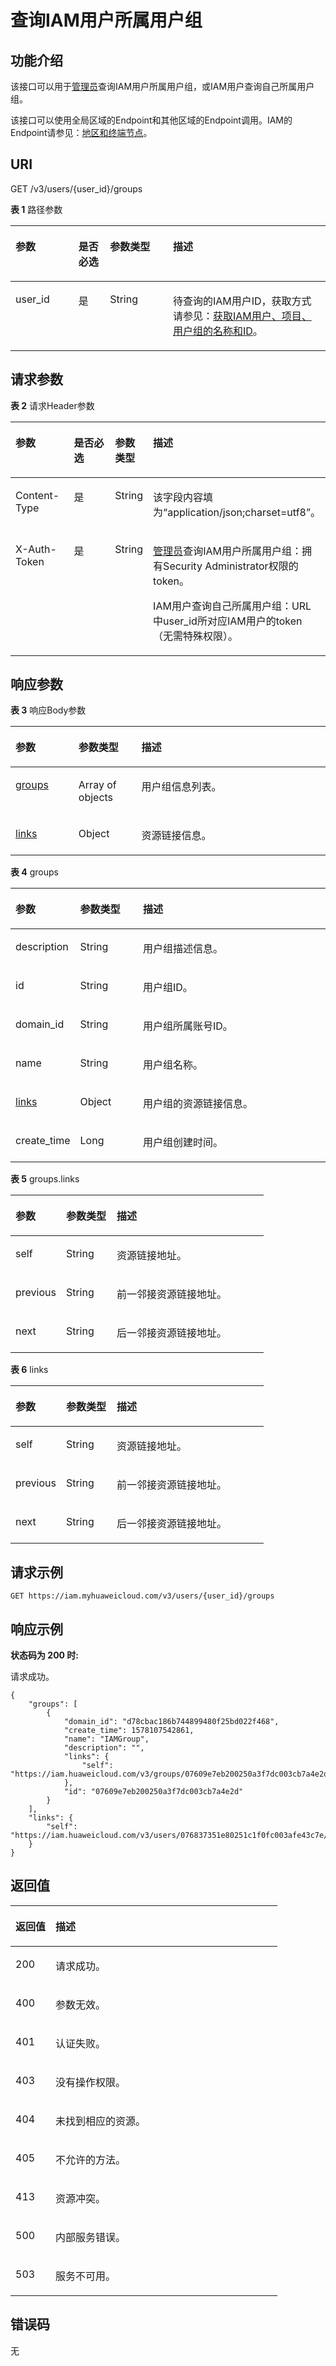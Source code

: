 # 查询IAM用户所属用户组<a name="zh-cn_topic_0057845554"></a>

## 功能介绍<a name="zh-cn_topic_0221482366_section17731164910257"></a>

该接口可以用于[管理员](https://support.huaweicloud.com/usermanual-iam/zh-cn_topic_0079496985.html)查询IAM用户所属用户组，或IAM用户查询自己所属用户组。

该接口可以使用全局区域的Endpoint和其他区域的Endpoint调用。IAM的Endpoint请参见：[地区和终端节点](https://developer.huaweicloud.com/endpoint?IAM)。

## URI<a name="zh-cn_topic_0221482366_section13732249132519"></a>

GET /v3/users/\{user\_id\}/groups

**表 1**  路径参数

<a name="zh-cn_topic_0221482366_table57340497253"></a>
<table><thead align="left"><tr id="zh-cn_topic_0221482366_row2734134922516"><th class="cellrowborder" valign="top" width="20%" id="mcps1.2.5.1.1"><p id="zh-cn_topic_0221482366_p7735749162511"><a name="zh-cn_topic_0221482366_p7735749162511"></a><a name="zh-cn_topic_0221482366_p7735749162511"></a>参数</p>
</th>
<th class="cellrowborder" valign="top" width="10%" id="mcps1.2.5.1.2"><p id="zh-cn_topic_0221482366_p5735104982514"><a name="zh-cn_topic_0221482366_p5735104982514"></a><a name="zh-cn_topic_0221482366_p5735104982514"></a>是否必选</p>
</th>
<th class="cellrowborder" valign="top" width="20%" id="mcps1.2.5.1.3"><p id="zh-cn_topic_0221482366_p16736649122515"><a name="zh-cn_topic_0221482366_p16736649122515"></a><a name="zh-cn_topic_0221482366_p16736649122515"></a>参数类型</p>
</th>
<th class="cellrowborder" valign="top" width="50%" id="mcps1.2.5.1.4"><p id="zh-cn_topic_0221482366_p27362049122516"><a name="zh-cn_topic_0221482366_p27362049122516"></a><a name="zh-cn_topic_0221482366_p27362049122516"></a>描述</p>
</th>
</tr>
</thead>
<tbody><tr id="zh-cn_topic_0221482366_row12734104972516"><td class="cellrowborder" valign="top" width="20%" headers="mcps1.2.5.1.1 "><p id="zh-cn_topic_0221482366_p12737134913251"><a name="zh-cn_topic_0221482366_p12737134913251"></a><a name="zh-cn_topic_0221482366_p12737134913251"></a>user_id</p>
</td>
<td class="cellrowborder" valign="top" width="10%" headers="mcps1.2.5.1.2 "><p id="zh-cn_topic_0221482366_p127379493257"><a name="zh-cn_topic_0221482366_p127379493257"></a><a name="zh-cn_topic_0221482366_p127379493257"></a>是</p>
</td>
<td class="cellrowborder" valign="top" width="20%" headers="mcps1.2.5.1.3 "><p id="zh-cn_topic_0221482366_p573810498256"><a name="zh-cn_topic_0221482366_p573810498256"></a><a name="zh-cn_topic_0221482366_p573810498256"></a>String</p>
</td>
<td class="cellrowborder" valign="top" width="50%" headers="mcps1.2.5.1.4 "><p id="zh-cn_topic_0221482366_p4739184912254"><a name="zh-cn_topic_0221482366_p4739184912254"></a><a name="zh-cn_topic_0221482366_p4739184912254"></a>待查询的IAM用户ID，获取方式请参见：<a href="获取IAM用户-项目-用户组的名称和ID.md">获取IAM用户、项目、用户组的名称和ID</a>。</p>
</td>
</tr>
</tbody>
</table>

## 请求参数<a name="zh-cn_topic_0221482366_section1873910496259"></a>

**表 2**  请求Header参数

<a name="zh-cn_topic_0221482366_HeaderParameter"></a>
<table><thead align="left"><tr id="zh-cn_topic_0221482366_row974054918253"><th class="cellrowborder" valign="top" width="20%" id="mcps1.2.5.1.1"><p id="zh-cn_topic_0221482366_p37411849102515"><a name="zh-cn_topic_0221482366_p37411849102515"></a><a name="zh-cn_topic_0221482366_p37411849102515"></a>参数</p>
</th>
<th class="cellrowborder" valign="top" width="20%" id="mcps1.2.5.1.2"><p id="zh-cn_topic_0221482366_p14742144942520"><a name="zh-cn_topic_0221482366_p14742144942520"></a><a name="zh-cn_topic_0221482366_p14742144942520"></a>是否必选</p>
</th>
<th class="cellrowborder" valign="top" width="10%" id="mcps1.2.5.1.3"><p id="zh-cn_topic_0221482366_p177421496250"><a name="zh-cn_topic_0221482366_p177421496250"></a><a name="zh-cn_topic_0221482366_p177421496250"></a>参数类型</p>
</th>
<th class="cellrowborder" valign="top" width="50%" id="mcps1.2.5.1.4"><p id="zh-cn_topic_0221482366_p174314916259"><a name="zh-cn_topic_0221482366_p174314916259"></a><a name="zh-cn_topic_0221482366_p174314916259"></a>描述</p>
</th>
</tr>
</thead>
<tbody><tr id="zh-cn_topic_0221482366_row9740134962512"><td class="cellrowborder" valign="top" width="20%" headers="mcps1.2.5.1.1 "><p id="zh-cn_topic_0221482366_p0743349142513"><a name="zh-cn_topic_0221482366_p0743349142513"></a><a name="zh-cn_topic_0221482366_p0743349142513"></a>Content-Type</p>
</td>
<td class="cellrowborder" valign="top" width="20%" headers="mcps1.2.5.1.2 "><p id="zh-cn_topic_0221482366_p1746949102512"><a name="zh-cn_topic_0221482366_p1746949102512"></a><a name="zh-cn_topic_0221482366_p1746949102512"></a>是</p>
</td>
<td class="cellrowborder" valign="top" width="10%" headers="mcps1.2.5.1.3 "><p id="zh-cn_topic_0221482366_p274714917259"><a name="zh-cn_topic_0221482366_p274714917259"></a><a name="zh-cn_topic_0221482366_p274714917259"></a>String</p>
</td>
<td class="cellrowborder" valign="top" width="50%" headers="mcps1.2.5.1.4 "><p id="zh-cn_topic_0221482366_p1074710498259"><a name="zh-cn_topic_0221482366_p1074710498259"></a><a name="zh-cn_topic_0221482366_p1074710498259"></a>该字段内容填为“application/json;charset=utf8”。</p>
</td>
</tr>
<tr id="zh-cn_topic_0221482366_row11740154913258"><td class="cellrowborder" valign="top" width="20%" headers="mcps1.2.5.1.1 "><p id="zh-cn_topic_0221482366_p197485497255"><a name="zh-cn_topic_0221482366_p197485497255"></a><a name="zh-cn_topic_0221482366_p197485497255"></a>X-Auth-Token</p>
</td>
<td class="cellrowborder" valign="top" width="20%" headers="mcps1.2.5.1.2 "><p id="zh-cn_topic_0221482366_p174824918256"><a name="zh-cn_topic_0221482366_p174824918256"></a><a name="zh-cn_topic_0221482366_p174824918256"></a>是</p>
</td>
<td class="cellrowborder" valign="top" width="10%" headers="mcps1.2.5.1.3 "><p id="zh-cn_topic_0221482366_p674913491259"><a name="zh-cn_topic_0221482366_p674913491259"></a><a name="zh-cn_topic_0221482366_p674913491259"></a>String</p>
</td>
<td class="cellrowborder" valign="top" width="50%" headers="mcps1.2.5.1.4 "><p id="zh-cn_topic_0221482366_p1974915495256"><a name="zh-cn_topic_0221482366_p1974915495256"></a><a name="zh-cn_topic_0221482366_p1974915495256"></a><a href="https://support.huaweicloud.com/usermanual-iam/zh-cn_topic_0079496985.html" target="_blank" rel="noopener noreferrer">管理员</a>查询IAM用户所属用户组：拥有Security Administrator权限的token。</p>
<p id="zh-cn_topic_0221482366_p1575064992513"><a name="zh-cn_topic_0221482366_p1575064992513"></a><a name="zh-cn_topic_0221482366_p1575064992513"></a>IAM用户查询自己所属用户组：URL中user_id所对应IAM用户的token（无需特殊权限）。</p>
</td>
</tr>
</tbody>
</table>

## 响应参数<a name="zh-cn_topic_0221482366_section177501849192512"></a>

**表 3**  响应Body参数

<a name="zh-cn_topic_0221482366_responseParameter"></a>
<table><thead align="left"><tr id="zh-cn_topic_0221482366_row1875184911256"><th class="cellrowborder" valign="top" width="20%" id="mcps1.2.4.1.1"><p id="zh-cn_topic_0221482366_p157531949182511"><a name="zh-cn_topic_0221482366_p157531949182511"></a><a name="zh-cn_topic_0221482366_p157531949182511"></a>参数</p>
</th>
<th class="cellrowborder" valign="top" width="20%" id="mcps1.2.4.1.2"><p id="zh-cn_topic_0221482366_p775324902517"><a name="zh-cn_topic_0221482366_p775324902517"></a><a name="zh-cn_topic_0221482366_p775324902517"></a>参数类型</p>
</th>
<th class="cellrowborder" valign="top" width="60%" id="mcps1.2.4.1.3"><p id="zh-cn_topic_0221482366_p1775414962517"><a name="zh-cn_topic_0221482366_p1775414962517"></a><a name="zh-cn_topic_0221482366_p1775414962517"></a>描述</p>
</th>
</tr>
</thead>
<tbody><tr id="zh-cn_topic_0221482366_row275294919256"><td class="cellrowborder" valign="top" width="20%" headers="mcps1.2.4.1.1 "><p id="zh-cn_topic_0221482366_p16755449142516"><a name="zh-cn_topic_0221482366_p16755449142516"></a><a name="zh-cn_topic_0221482366_p16755449142516"></a><a href="#zh-cn_topic_0221482366_response_Rs84GroupsArritem">groups</a></p>
</td>
<td class="cellrowborder" valign="top" width="20%" headers="mcps1.2.4.1.2 "><p id="zh-cn_topic_0221482366_p1755349162519"><a name="zh-cn_topic_0221482366_p1755349162519"></a><a name="zh-cn_topic_0221482366_p1755349162519"></a>Array of objects</p>
</td>
<td class="cellrowborder" valign="top" width="60%" headers="mcps1.2.4.1.3 "><p id="zh-cn_topic_0221482366_p775674918258"><a name="zh-cn_topic_0221482366_p775674918258"></a><a name="zh-cn_topic_0221482366_p775674918258"></a>用户组信息列表。</p>
</td>
</tr>
<tr id="zh-cn_topic_0221482366_row17521049192514"><td class="cellrowborder" valign="top" width="20%" headers="mcps1.2.4.1.1 "><p id="zh-cn_topic_0221482366_p475774912255"><a name="zh-cn_topic_0221482366_p475774912255"></a><a name="zh-cn_topic_0221482366_p475774912255"></a><a href="#zh-cn_topic_0221482366_response_Rs84Links">links</a></p>
</td>
<td class="cellrowborder" valign="top" width="20%" headers="mcps1.2.4.1.2 "><p id="zh-cn_topic_0221482366_p2759104912252"><a name="zh-cn_topic_0221482366_p2759104912252"></a><a name="zh-cn_topic_0221482366_p2759104912252"></a>Object</p>
</td>
<td class="cellrowborder" valign="top" width="60%" headers="mcps1.2.4.1.3 "><p id="zh-cn_topic_0221482366_p15759749112513"><a name="zh-cn_topic_0221482366_p15759749112513"></a><a name="zh-cn_topic_0221482366_p15759749112513"></a>资源链接信息。</p>
</td>
</tr>
</tbody>
</table>

**表 4**  groups

<a name="zh-cn_topic_0221482366_response_Rs84GroupsArritem"></a>
<table><thead align="left"><tr id="zh-cn_topic_0221482366_row476124902510"><th class="cellrowborder" valign="top" width="20%" id="mcps1.2.4.1.1"><p id="zh-cn_topic_0221482366_p1576294952519"><a name="zh-cn_topic_0221482366_p1576294952519"></a><a name="zh-cn_topic_0221482366_p1576294952519"></a>参数</p>
</th>
<th class="cellrowborder" valign="top" width="20%" id="mcps1.2.4.1.2"><p id="zh-cn_topic_0221482366_p16763194972513"><a name="zh-cn_topic_0221482366_p16763194972513"></a><a name="zh-cn_topic_0221482366_p16763194972513"></a>参数类型</p>
</th>
<th class="cellrowborder" valign="top" width="60%" id="mcps1.2.4.1.3"><p id="zh-cn_topic_0221482366_p2764204915252"><a name="zh-cn_topic_0221482366_p2764204915252"></a><a name="zh-cn_topic_0221482366_p2764204915252"></a>描述</p>
</th>
</tr>
</thead>
<tbody><tr id="zh-cn_topic_0221482366_row1376114917253"><td class="cellrowborder" valign="top" width="20%" headers="mcps1.2.4.1.1 "><p id="zh-cn_topic_0221482366_p1776474912510"><a name="zh-cn_topic_0221482366_p1776474912510"></a><a name="zh-cn_topic_0221482366_p1776474912510"></a>description</p>
</td>
<td class="cellrowborder" valign="top" width="20%" headers="mcps1.2.4.1.2 "><p id="zh-cn_topic_0221482366_p14765949202514"><a name="zh-cn_topic_0221482366_p14765949202514"></a><a name="zh-cn_topic_0221482366_p14765949202514"></a>String</p>
</td>
<td class="cellrowborder" valign="top" width="60%" headers="mcps1.2.4.1.3 "><p id="zh-cn_topic_0221482366_p8765194972517"><a name="zh-cn_topic_0221482366_p8765194972517"></a><a name="zh-cn_topic_0221482366_p8765194972517"></a>用户组描述信息。</p>
</td>
</tr>
<tr id="zh-cn_topic_0221482366_row137611949182510"><td class="cellrowborder" valign="top" width="20%" headers="mcps1.2.4.1.1 "><p id="zh-cn_topic_0221482366_p2766154902520"><a name="zh-cn_topic_0221482366_p2766154902520"></a><a name="zh-cn_topic_0221482366_p2766154902520"></a>id</p>
</td>
<td class="cellrowborder" valign="top" width="20%" headers="mcps1.2.4.1.2 "><p id="zh-cn_topic_0221482366_p17661496251"><a name="zh-cn_topic_0221482366_p17661496251"></a><a name="zh-cn_topic_0221482366_p17661496251"></a>String</p>
</td>
<td class="cellrowborder" valign="top" width="60%" headers="mcps1.2.4.1.3 "><p id="zh-cn_topic_0221482366_p1976712499250"><a name="zh-cn_topic_0221482366_p1976712499250"></a><a name="zh-cn_topic_0221482366_p1976712499250"></a>用户组ID。</p>
</td>
</tr>
<tr id="zh-cn_topic_0221482366_row676110492254"><td class="cellrowborder" valign="top" width="20%" headers="mcps1.2.4.1.1 "><p id="zh-cn_topic_0221482366_p476718496253"><a name="zh-cn_topic_0221482366_p476718496253"></a><a name="zh-cn_topic_0221482366_p476718496253"></a>domain_id</p>
</td>
<td class="cellrowborder" valign="top" width="20%" headers="mcps1.2.4.1.2 "><p id="zh-cn_topic_0221482366_p27682495255"><a name="zh-cn_topic_0221482366_p27682495255"></a><a name="zh-cn_topic_0221482366_p27682495255"></a>String</p>
</td>
<td class="cellrowborder" valign="top" width="60%" headers="mcps1.2.4.1.3 "><p id="zh-cn_topic_0221482366_p1776834932510"><a name="zh-cn_topic_0221482366_p1776834932510"></a><a name="zh-cn_topic_0221482366_p1776834932510"></a>用户组所属账号ID。</p>
</td>
</tr>
<tr id="zh-cn_topic_0221482366_row976184912255"><td class="cellrowborder" valign="top" width="20%" headers="mcps1.2.4.1.1 "><p id="zh-cn_topic_0221482366_p11769154932510"><a name="zh-cn_topic_0221482366_p11769154932510"></a><a name="zh-cn_topic_0221482366_p11769154932510"></a>name</p>
</td>
<td class="cellrowborder" valign="top" width="20%" headers="mcps1.2.4.1.2 "><p id="zh-cn_topic_0221482366_p47698494254"><a name="zh-cn_topic_0221482366_p47698494254"></a><a name="zh-cn_topic_0221482366_p47698494254"></a>String</p>
</td>
<td class="cellrowborder" valign="top" width="60%" headers="mcps1.2.4.1.3 "><p id="zh-cn_topic_0221482366_p14770194952518"><a name="zh-cn_topic_0221482366_p14770194952518"></a><a name="zh-cn_topic_0221482366_p14770194952518"></a>用户组名称。</p>
</td>
</tr>
<tr id="zh-cn_topic_0221482366_row1076115491258"><td class="cellrowborder" valign="top" width="20%" headers="mcps1.2.4.1.1 "><p id="zh-cn_topic_0221482366_p9770144918258"><a name="zh-cn_topic_0221482366_p9770144918258"></a><a name="zh-cn_topic_0221482366_p9770144918258"></a><a href="#zh-cn_topic_0221482366_response_Rs84GroupsArritemLinks">links</a></p>
</td>
<td class="cellrowborder" valign="top" width="20%" headers="mcps1.2.4.1.2 "><p id="zh-cn_topic_0221482366_p6771649182513"><a name="zh-cn_topic_0221482366_p6771649182513"></a><a name="zh-cn_topic_0221482366_p6771649182513"></a>Object</p>
</td>
<td class="cellrowborder" valign="top" width="60%" headers="mcps1.2.4.1.3 "><p id="zh-cn_topic_0221482366_p1771184902516"><a name="zh-cn_topic_0221482366_p1771184902516"></a><a name="zh-cn_topic_0221482366_p1771184902516"></a>用户组的资源链接信息。</p>
</td>
</tr>
<tr id="zh-cn_topic_0221482366_row1761174918254"><td class="cellrowborder" valign="top" width="20%" headers="mcps1.2.4.1.1 "><p id="zh-cn_topic_0221482366_p13772134972515"><a name="zh-cn_topic_0221482366_p13772134972515"></a><a name="zh-cn_topic_0221482366_p13772134972515"></a>create_time</p>
</td>
<td class="cellrowborder" valign="top" width="20%" headers="mcps1.2.4.1.2 "><p id="zh-cn_topic_0221482366_p117721949182513"><a name="zh-cn_topic_0221482366_p117721949182513"></a><a name="zh-cn_topic_0221482366_p117721949182513"></a>Long</p>
</td>
<td class="cellrowborder" valign="top" width="60%" headers="mcps1.2.4.1.3 "><p id="zh-cn_topic_0221482366_p377316494257"><a name="zh-cn_topic_0221482366_p377316494257"></a><a name="zh-cn_topic_0221482366_p377316494257"></a>用户组创建时间。</p>
</td>
</tr>
</tbody>
</table>

**表 5**  groups.links

<a name="zh-cn_topic_0221482366_response_Rs84GroupsArritemLinks"></a>
<table><thead align="left"><tr id="zh-cn_topic_0221482366_row677464972519"><th class="cellrowborder" valign="top" width="20%" id="mcps1.2.4.1.1"><p id="zh-cn_topic_0221482366_p14775154915254"><a name="zh-cn_topic_0221482366_p14775154915254"></a><a name="zh-cn_topic_0221482366_p14775154915254"></a>参数</p>
</th>
<th class="cellrowborder" valign="top" width="20%" id="mcps1.2.4.1.2"><p id="zh-cn_topic_0221482366_p277613490252"><a name="zh-cn_topic_0221482366_p277613490252"></a><a name="zh-cn_topic_0221482366_p277613490252"></a>参数类型</p>
</th>
<th class="cellrowborder" valign="top" width="60%" id="mcps1.2.4.1.3"><p id="zh-cn_topic_0221482366_p17776174982511"><a name="zh-cn_topic_0221482366_p17776174982511"></a><a name="zh-cn_topic_0221482366_p17776174982511"></a>描述</p>
</th>
</tr>
</thead>
<tbody><tr id="zh-cn_topic_0221482366_row13774449112514"><td class="cellrowborder" valign="top" width="20%" headers="mcps1.2.4.1.1 "><p id="zh-cn_topic_0221482366_p877784952514"><a name="zh-cn_topic_0221482366_p877784952514"></a><a name="zh-cn_topic_0221482366_p877784952514"></a>self</p>
</td>
<td class="cellrowborder" valign="top" width="20%" headers="mcps1.2.4.1.2 "><p id="zh-cn_topic_0221482366_p19777124912251"><a name="zh-cn_topic_0221482366_p19777124912251"></a><a name="zh-cn_topic_0221482366_p19777124912251"></a>String</p>
</td>
<td class="cellrowborder" valign="top" width="60%" headers="mcps1.2.4.1.3 "><p id="zh-cn_topic_0221482366_p6778114918252"><a name="zh-cn_topic_0221482366_p6778114918252"></a><a name="zh-cn_topic_0221482366_p6778114918252"></a>资源链接地址。</p>
</td>
</tr>
<tr id="zh-cn_topic_0221482366_row57741049102512"><td class="cellrowborder" valign="top" width="20%" headers="mcps1.2.4.1.1 "><p id="zh-cn_topic_0221482366_p377824942516"><a name="zh-cn_topic_0221482366_p377824942516"></a><a name="zh-cn_topic_0221482366_p377824942516"></a>previous</p>
</td>
<td class="cellrowborder" valign="top" width="20%" headers="mcps1.2.4.1.2 "><p id="zh-cn_topic_0221482366_p0779174911254"><a name="zh-cn_topic_0221482366_p0779174911254"></a><a name="zh-cn_topic_0221482366_p0779174911254"></a>String</p>
</td>
<td class="cellrowborder" valign="top" width="60%" headers="mcps1.2.4.1.3 "><p id="zh-cn_topic_0221482366_p1177964972515"><a name="zh-cn_topic_0221482366_p1177964972515"></a><a name="zh-cn_topic_0221482366_p1177964972515"></a>前一邻接资源链接地址。</p>
</td>
</tr>
<tr id="zh-cn_topic_0221482366_row57742498252"><td class="cellrowborder" valign="top" width="20%" headers="mcps1.2.4.1.1 "><p id="zh-cn_topic_0221482366_p47801497256"><a name="zh-cn_topic_0221482366_p47801497256"></a><a name="zh-cn_topic_0221482366_p47801497256"></a>next</p>
</td>
<td class="cellrowborder" valign="top" width="20%" headers="mcps1.2.4.1.2 "><p id="zh-cn_topic_0221482366_p4781749112510"><a name="zh-cn_topic_0221482366_p4781749112510"></a><a name="zh-cn_topic_0221482366_p4781749112510"></a>String</p>
</td>
<td class="cellrowborder" valign="top" width="60%" headers="mcps1.2.4.1.3 "><p id="zh-cn_topic_0221482366_p1178112494251"><a name="zh-cn_topic_0221482366_p1178112494251"></a><a name="zh-cn_topic_0221482366_p1178112494251"></a>后一邻接资源链接地址。</p>
</td>
</tr>
</tbody>
</table>

**表 6**  links

<a name="zh-cn_topic_0221482366_response_Rs84Links"></a>
<table><thead align="left"><tr id="zh-cn_topic_0221482366_row2782144942512"><th class="cellrowborder" valign="top" width="20%" id="mcps1.2.4.1.1"><p id="zh-cn_topic_0221482366_p1878311498251"><a name="zh-cn_topic_0221482366_p1878311498251"></a><a name="zh-cn_topic_0221482366_p1878311498251"></a>参数</p>
</th>
<th class="cellrowborder" valign="top" width="20%" id="mcps1.2.4.1.2"><p id="zh-cn_topic_0221482366_p17841949102512"><a name="zh-cn_topic_0221482366_p17841949102512"></a><a name="zh-cn_topic_0221482366_p17841949102512"></a>参数类型</p>
</th>
<th class="cellrowborder" valign="top" width="60%" id="mcps1.2.4.1.3"><p id="zh-cn_topic_0221482366_p4784114917257"><a name="zh-cn_topic_0221482366_p4784114917257"></a><a name="zh-cn_topic_0221482366_p4784114917257"></a>描述</p>
</th>
</tr>
</thead>
<tbody><tr id="zh-cn_topic_0221482366_row2078212496254"><td class="cellrowborder" valign="top" width="20%" headers="mcps1.2.4.1.1 "><p id="zh-cn_topic_0221482366_p19785134918256"><a name="zh-cn_topic_0221482366_p19785134918256"></a><a name="zh-cn_topic_0221482366_p19785134918256"></a>self</p>
</td>
<td class="cellrowborder" valign="top" width="20%" headers="mcps1.2.4.1.2 "><p id="zh-cn_topic_0221482366_p27851449122518"><a name="zh-cn_topic_0221482366_p27851449122518"></a><a name="zh-cn_topic_0221482366_p27851449122518"></a>String</p>
</td>
<td class="cellrowborder" valign="top" width="60%" headers="mcps1.2.4.1.3 "><p id="zh-cn_topic_0221482366_p978674962514"><a name="zh-cn_topic_0221482366_p978674962514"></a><a name="zh-cn_topic_0221482366_p978674962514"></a>资源链接地址。</p>
</td>
</tr>
<tr id="zh-cn_topic_0221482366_row27822492253"><td class="cellrowborder" valign="top" width="20%" headers="mcps1.2.4.1.1 "><p id="zh-cn_topic_0221482366_p378618498252"><a name="zh-cn_topic_0221482366_p378618498252"></a><a name="zh-cn_topic_0221482366_p378618498252"></a>previous</p>
</td>
<td class="cellrowborder" valign="top" width="20%" headers="mcps1.2.4.1.2 "><p id="zh-cn_topic_0221482366_p9787114918256"><a name="zh-cn_topic_0221482366_p9787114918256"></a><a name="zh-cn_topic_0221482366_p9787114918256"></a>String</p>
</td>
<td class="cellrowborder" valign="top" width="60%" headers="mcps1.2.4.1.3 "><p id="zh-cn_topic_0221482366_p878734902516"><a name="zh-cn_topic_0221482366_p878734902516"></a><a name="zh-cn_topic_0221482366_p878734902516"></a>前一邻接资源链接地址。</p>
</td>
</tr>
<tr id="zh-cn_topic_0221482366_row37821949142515"><td class="cellrowborder" valign="top" width="20%" headers="mcps1.2.4.1.1 "><p id="zh-cn_topic_0221482366_p778844914257"><a name="zh-cn_topic_0221482366_p778844914257"></a><a name="zh-cn_topic_0221482366_p778844914257"></a>next</p>
</td>
<td class="cellrowborder" valign="top" width="20%" headers="mcps1.2.4.1.2 "><p id="zh-cn_topic_0221482366_p197880493257"><a name="zh-cn_topic_0221482366_p197880493257"></a><a name="zh-cn_topic_0221482366_p197880493257"></a>String</p>
</td>
<td class="cellrowborder" valign="top" width="60%" headers="mcps1.2.4.1.3 "><p id="zh-cn_topic_0221482366_p19789174932517"><a name="zh-cn_topic_0221482366_p19789174932517"></a><a name="zh-cn_topic_0221482366_p19789174932517"></a>后一邻接资源链接地址。</p>
</td>
</tr>
</tbody>
</table>

## 请求示例<a name="zh-cn_topic_0221482366_section479154914251"></a>

```
GET https://iam.myhuaweicloud.com/v3/users/{user_id}/groups
```

## 响应示例<a name="zh-cn_topic_0221482366_section87938497251"></a>

**状态码为 200 时:**

请求成功。

```
{
    "groups": [
        {
            "domain_id": "d78cbac186b744899480f25bd022f468",
            "create_time": 1578107542861,
            "name": "IAMGroup",
            "description": "",
            "links": {
                "self": "https://iam.huaweicloud.com/v3/groups/07609e7eb200250a3f7dc003cb7a4e2d"
            },
            "id": "07609e7eb200250a3f7dc003cb7a4e2d"
        }
    ],
    "links": {
        "self": "https://iam.huaweicloud.com/v3/users/076837351e80251c1f0fc003afe43c7e/groups"
    }
}
```

## 返回值<a name="zh-cn_topic_0221482366_section1980224912519"></a>

<a name="zh-cn_topic_0221482366_table2452"></a>
<table><thead align="left"><tr id="zh-cn_topic_0221482366_row380434911257"><th class="cellrowborder" valign="top" width="15%" id="mcps1.1.3.1.1"><p id="zh-cn_topic_0221482366_p1380724972513"><a name="zh-cn_topic_0221482366_p1380724972513"></a><a name="zh-cn_topic_0221482366_p1380724972513"></a>返回值</p>
</th>
<th class="cellrowborder" valign="top" width="85%" id="mcps1.1.3.1.2"><p id="zh-cn_topic_0221482366_p28081649102519"><a name="zh-cn_topic_0221482366_p28081649102519"></a><a name="zh-cn_topic_0221482366_p28081649102519"></a>描述</p>
</th>
</tr>
</thead>
<tbody><tr id="zh-cn_topic_0221482366_row180512499258"><td class="cellrowborder" valign="top" width="15%" headers="mcps1.1.3.1.1 "><p id="zh-cn_topic_0221482366_p28091249152512"><a name="zh-cn_topic_0221482366_p28091249152512"></a><a name="zh-cn_topic_0221482366_p28091249152512"></a>200</p>
</td>
<td class="cellrowborder" valign="top" width="85%" headers="mcps1.1.3.1.2 "><p id="zh-cn_topic_0221482366_p881044912512"><a name="zh-cn_topic_0221482366_p881044912512"></a><a name="zh-cn_topic_0221482366_p881044912512"></a>请求成功。</p>
</td>
</tr>
<tr id="zh-cn_topic_0221482366_row08051349182519"><td class="cellrowborder" valign="top" width="15%" headers="mcps1.1.3.1.1 "><p id="zh-cn_topic_0221482366_p4810949132520"><a name="zh-cn_topic_0221482366_p4810949132520"></a><a name="zh-cn_topic_0221482366_p4810949132520"></a>400</p>
</td>
<td class="cellrowborder" valign="top" width="85%" headers="mcps1.1.3.1.2 "><p id="zh-cn_topic_0221482366_p208112049172518"><a name="zh-cn_topic_0221482366_p208112049172518"></a><a name="zh-cn_topic_0221482366_p208112049172518"></a>参数无效。</p>
</td>
</tr>
<tr id="zh-cn_topic_0221482366_row680514912516"><td class="cellrowborder" valign="top" width="15%" headers="mcps1.1.3.1.1 "><p id="zh-cn_topic_0221482366_p1481124962518"><a name="zh-cn_topic_0221482366_p1481124962518"></a><a name="zh-cn_topic_0221482366_p1481124962518"></a>401</p>
</td>
<td class="cellrowborder" valign="top" width="85%" headers="mcps1.1.3.1.2 "><p id="zh-cn_topic_0221482366_p19812144917256"><a name="zh-cn_topic_0221482366_p19812144917256"></a><a name="zh-cn_topic_0221482366_p19812144917256"></a>认证失败。</p>
</td>
</tr>
<tr id="zh-cn_topic_0221482366_row580594952515"><td class="cellrowborder" valign="top" width="15%" headers="mcps1.1.3.1.1 "><p id="zh-cn_topic_0221482366_p1681217492252"><a name="zh-cn_topic_0221482366_p1681217492252"></a><a name="zh-cn_topic_0221482366_p1681217492252"></a>403</p>
</td>
<td class="cellrowborder" valign="top" width="85%" headers="mcps1.1.3.1.2 "><p id="zh-cn_topic_0221482366_p2813149102518"><a name="zh-cn_topic_0221482366_p2813149102518"></a><a name="zh-cn_topic_0221482366_p2813149102518"></a>没有操作权限。</p>
</td>
</tr>
<tr id="zh-cn_topic_0221482366_row580564915259"><td class="cellrowborder" valign="top" width="15%" headers="mcps1.1.3.1.1 "><p id="zh-cn_topic_0221482366_p08132496254"><a name="zh-cn_topic_0221482366_p08132496254"></a><a name="zh-cn_topic_0221482366_p08132496254"></a>404</p>
</td>
<td class="cellrowborder" valign="top" width="85%" headers="mcps1.1.3.1.2 "><p id="zh-cn_topic_0221482366_p88143495257"><a name="zh-cn_topic_0221482366_p88143495257"></a><a name="zh-cn_topic_0221482366_p88143495257"></a>未找到相应的资源。</p>
</td>
</tr>
<tr id="zh-cn_topic_0221482366_row28052496259"><td class="cellrowborder" valign="top" width="15%" headers="mcps1.1.3.1.1 "><p id="zh-cn_topic_0221482366_p128141449172515"><a name="zh-cn_topic_0221482366_p128141449172515"></a><a name="zh-cn_topic_0221482366_p128141449172515"></a>405</p>
</td>
<td class="cellrowborder" valign="top" width="85%" headers="mcps1.1.3.1.2 "><p id="zh-cn_topic_0221482366_p148152495258"><a name="zh-cn_topic_0221482366_p148152495258"></a><a name="zh-cn_topic_0221482366_p148152495258"></a>不允许的方法。</p>
</td>
</tr>
<tr id="zh-cn_topic_0221482366_row1380511499251"><td class="cellrowborder" valign="top" width="15%" headers="mcps1.1.3.1.1 "><p id="zh-cn_topic_0221482366_p178161449122512"><a name="zh-cn_topic_0221482366_p178161449122512"></a><a name="zh-cn_topic_0221482366_p178161449122512"></a>413</p>
</td>
<td class="cellrowborder" valign="top" width="85%" headers="mcps1.1.3.1.2 "><p id="zh-cn_topic_0221482366_p9816114913253"><a name="zh-cn_topic_0221482366_p9816114913253"></a><a name="zh-cn_topic_0221482366_p9816114913253"></a>资源冲突。</p>
</td>
</tr>
<tr id="zh-cn_topic_0221482366_row12805649122518"><td class="cellrowborder" valign="top" width="15%" headers="mcps1.1.3.1.1 "><p id="zh-cn_topic_0221482366_p681734982518"><a name="zh-cn_topic_0221482366_p681734982518"></a><a name="zh-cn_topic_0221482366_p681734982518"></a>500</p>
</td>
<td class="cellrowborder" valign="top" width="85%" headers="mcps1.1.3.1.2 "><p id="zh-cn_topic_0221482366_p168172049162518"><a name="zh-cn_topic_0221482366_p168172049162518"></a><a name="zh-cn_topic_0221482366_p168172049162518"></a>内部服务错误。</p>
</td>
</tr>
<tr id="zh-cn_topic_0221482366_row128051649172510"><td class="cellrowborder" valign="top" width="15%" headers="mcps1.1.3.1.1 "><p id="zh-cn_topic_0221482366_p1081814962518"><a name="zh-cn_topic_0221482366_p1081814962518"></a><a name="zh-cn_topic_0221482366_p1081814962518"></a>503</p>
</td>
<td class="cellrowborder" valign="top" width="85%" headers="mcps1.1.3.1.2 "><p id="zh-cn_topic_0221482366_p148181949112513"><a name="zh-cn_topic_0221482366_p148181949112513"></a><a name="zh-cn_topic_0221482366_p148181949112513"></a>服务不可用。</p>
</td>
</tr>
</tbody>
</table>

## 错误码<a name="zh-cn_topic_0221482366_section168191949172519"></a>

无

